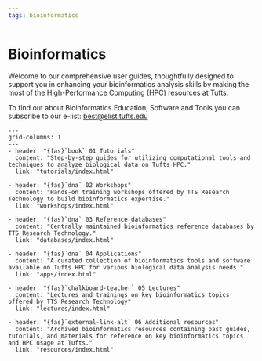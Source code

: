 ```yaml
---
tags: bioinformatics
---
```


# Bioinformatics

Welcome to our comprehensive user guides, thoughtfully designed to support you in enhancing your bioinformatics analysis skills by making the most of the High-Performance Computing (HPC) resources at Tufts.

To find out about Bioinformatics Education, Software and Tools you can subscribe to our e-list: best@elist.tufts.edu

```{gallery-grid}
---
grid-columns: 1
---
- header: "{fas}`book` 01 Tutorials"
  content: "Step-by-step guides for utilizing computational tools and techniques to analyze biological data on Tufts HPC."
  link: "tutorials/index.html"

- header: "{fas}`dna` 02 Workshops"
  content: "Hands-on training workshops offered by TTS Research Technology to build bioinformatics expertise."
  link: "workshops/index.html"

- header: "{fas}`dna` 03 Reference databases"
  content: "Centrally maintained bioinformatics reference databases by TTS Research Technology."
  link: "databases/index.html"

- header: "{fas}`dna` 04 Applications"
  content: "A curated collection of bioinformatics tools and software available on Tufts HPC for various biological data analysis needs."
  link: "apps/index.html"

- header: "{fas}`chalkboard-teacher` 05 Lectures"
  content: "Lectures and trainings on key bioinformatics topics offered by TTS Research Technology"
  link: "lectures/index.html"

- header: "{fas}`external-link-alt` 06 Additional resources"
  content: "Archived bioinformatics resources containing past guides, tutorials, and materials for reference on key bioinformatics topics and HPC usage at Tufts."
  link: "resources/index.html"
```
